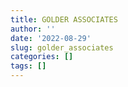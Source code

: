 ```yaml
---
title: GOLDER ASSOCIATES
author: ''
date: '2022-08-29'
slug: golder_associates
categories: []
tags: []
---
```

